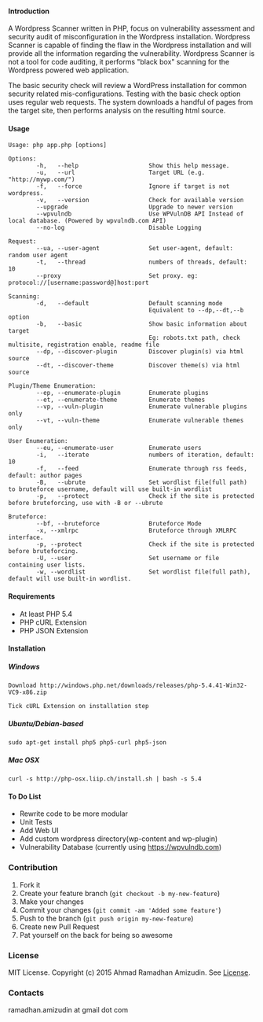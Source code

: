 #### Introduction

A Wordpress Scanner written in PHP, focus on vulnerability assessment and security audit of misconfiguration in the Wordpress installation.
Wordpress Scanner is capable of finding the flaw in the Wordpress installation and will provide all the information regarding the vulnerability.
Wordpress Scanner is not a tool for code auditing, it performs "black box" scanning for the Wordpress powered web application.

The basic security check will review a WordPress installation for common security related mis-configurations. Testing with the basic check option uses regular web requests.
The system downloads a handful of pages from the target site, then performs analysis on the resulting html source.

#### Usage
```
Usage: php app.php [options]

Options:
        -h,   --help                    Show this help message.
        -u,   --url                     Target URL (e.g. "http://mywp.com/")
        -f,   --force                   Ignore if target is not wordpress.
        -v,   --version                 Check for available version
        --upgrade                       Upgrade to newer version
        --wpvulndb                      Use WPVulnDB API Instead of local database. (Powered by wpvulndb.com API)
        --no-log                        Disable Logging

Request:
        --ua, --user-agent              Set user-agent, default: random user agent
        -t,   --thread                  numbers of threads, default: 10
        --proxy                         Set proxy. eg: protocol://[username:password@]host:port

Scanning:
        -d,   --default                 Default scanning mode
                                        Equivalent to --dp,--dt,--b option
        -b,   --basic                   Show basic information about target
                                        Eg: robots.txt path, check multisite, registration enable, readme file
        --dp, --discover-plugin         Discover plugin(s) via html source
        --dt, --discover-theme          Discover theme(s) via html source

Plugin/Theme Enumeration:
        --ep, --enumerate-plugin        Enumerate plugins
        --et, --enumerate-theme         Enumerate themes
        --vp, --vuln-plugin             Enumerate vulnerable plugins only
        --vt, --vuln-theme              Enumerate vulnerable themes only

User Enumeration:
        --eu, --enumerate-user          Enumerate users
        -i,   --iterate                 numbers of iteration, default: 10
        -f,   --feed                    Enumerate through rss feeds, default: author pages
        -B,   --ubrute                  Set wordlist file(full path) to bruteforce username, default will use built-in wordlist
        -p,   --protect                 Check if the site is protected before bruteforcing, use with -B or --ubrute

Bruteforce:
        --bf, --bruteforce              Bruteforce Mode
        -x, --xmlrpc                    Bruteforce through XMLRPC interface.
        -p, --protect                   Check if the site is protected before bruteforcing.
        -U, --user                      Set username or file containing user lists.
        -w, --wordlist                  Set wordlist file(full path), default will use built-in wordlist.
```

#### Requirements

- At least PHP 5.4
- PHP cURL Extension
- PHP JSON Extension


#### Installation

##### Windows

```Download http://windows.php.net/downloads/releases/php-5.4.41-Win32-VC9-x86.zip```

```Tick cURL Extension on installation step```

##### Ubuntu/Debian-based

```sudo apt-get install php5 php5-curl php5-json```

##### Mac OSX

```curl -s http://php-osx.liip.ch/install.sh | bash -s 5.4```

#### To Do List
- Rewrite code to be more modular
- Unit Tests
- Add Web UI
- Add custom wordpress directory(wp-content and wp-plugin)
- Vulnerability Database (currently using https://wpvulndb.com)


### Contribution

1. Fork it
2. Create your feature branch (`git checkout -b my-new-feature`)
3. Make your changes
4. Commit your changes (`git commit -am 'Added some feature'`)
5. Push to the branch (`git push origin my-new-feature`)
6. Create new Pull Request
7. Pat yourself on the back for being so awesome

### License

MIT License. Copyright (c) 2015 Ahmad Ramadhan Amizudin. See [License](https://github.com/RamadhanAmizudin/Wordpress-scanner/blob/master/LICENSE.txt).

### Contacts

ramadhan.amizudin at gmail dot com


